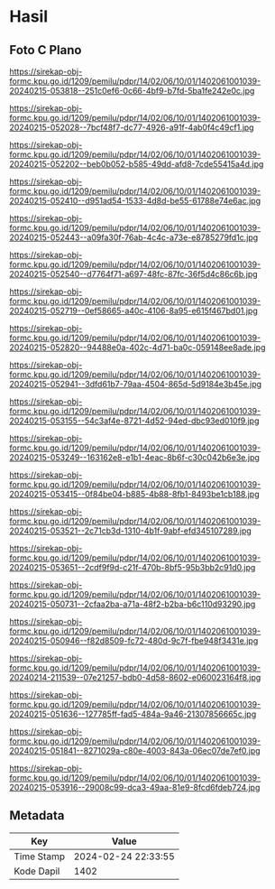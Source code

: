 # Hasil

## Foto C Plano

https://sirekap-obj-formc.kpu.go.id/1209/pemilu/pdpr/14/02/06/10/01/1402061001039-20240215-053818--251c0ef6-0c66-4bf9-b7fd-5ba1fe242e0c.jpg

https://sirekap-obj-formc.kpu.go.id/1209/pemilu/pdpr/14/02/06/10/01/1402061001039-20240215-052028--7bcf48f7-dc77-4926-a91f-4ab0f4c49cf1.jpg

https://sirekap-obj-formc.kpu.go.id/1209/pemilu/pdpr/14/02/06/10/01/1402061001039-20240215-052202--beb0b052-b585-49dd-afd8-7cde55415a4d.jpg

https://sirekap-obj-formc.kpu.go.id/1209/pemilu/pdpr/14/02/06/10/01/1402061001039-20240215-052410--d951ad54-1533-4d8d-be55-61788e74e6ac.jpg

https://sirekap-obj-formc.kpu.go.id/1209/pemilu/pdpr/14/02/06/10/01/1402061001039-20240215-052443--a09fa30f-76ab-4c4c-a73e-e8785279fd1c.jpg

https://sirekap-obj-formc.kpu.go.id/1209/pemilu/pdpr/14/02/06/10/01/1402061001039-20240215-052540--d7764f71-a697-48fc-87fc-36f5d4c86c6b.jpg

https://sirekap-obj-formc.kpu.go.id/1209/pemilu/pdpr/14/02/06/10/01/1402061001039-20240215-052719--0ef58665-a40c-4106-8a95-e615f467bd01.jpg

https://sirekap-obj-formc.kpu.go.id/1209/pemilu/pdpr/14/02/06/10/01/1402061001039-20240215-052820--94488e0a-402c-4d71-ba0c-059148ee8ade.jpg

https://sirekap-obj-formc.kpu.go.id/1209/pemilu/pdpr/14/02/06/10/01/1402061001039-20240215-052941--3dfd61b7-79aa-4504-865d-5d9184e3b45e.jpg

https://sirekap-obj-formc.kpu.go.id/1209/pemilu/pdpr/14/02/06/10/01/1402061001039-20240215-053155--54c3af4e-8721-4d52-94ed-dbc93ed010f9.jpg

https://sirekap-obj-formc.kpu.go.id/1209/pemilu/pdpr/14/02/06/10/01/1402061001039-20240215-053249--163162e8-e1b1-4eac-8b6f-c30c042b6e3e.jpg

https://sirekap-obj-formc.kpu.go.id/1209/pemilu/pdpr/14/02/06/10/01/1402061001039-20240215-053415--0f84be04-b885-4b88-8fb1-8493be1cb188.jpg

https://sirekap-obj-formc.kpu.go.id/1209/pemilu/pdpr/14/02/06/10/01/1402061001039-20240215-053521--2c71cb3d-1310-4b1f-9abf-efd345107289.jpg

https://sirekap-obj-formc.kpu.go.id/1209/pemilu/pdpr/14/02/06/10/01/1402061001039-20240215-053651--2cdf9f9d-c21f-470b-8bf5-95b3bb2c91d0.jpg

https://sirekap-obj-formc.kpu.go.id/1209/pemilu/pdpr/14/02/06/10/01/1402061001039-20240215-050731--2cfaa2ba-a71a-48f2-b2ba-b6c110d93290.jpg

https://sirekap-obj-formc.kpu.go.id/1209/pemilu/pdpr/14/02/06/10/01/1402061001039-20240215-050946--f82d8509-fc72-480d-9c7f-fbe948f3431e.jpg

https://sirekap-obj-formc.kpu.go.id/1209/pemilu/pdpr/14/02/06/10/01/1402061001039-20240214-211539--07e21257-bdb0-4d58-8602-e060023164f8.jpg

https://sirekap-obj-formc.kpu.go.id/1209/pemilu/pdpr/14/02/06/10/01/1402061001039-20240215-051636--127785ff-fad5-484a-9a46-21307856665c.jpg

https://sirekap-obj-formc.kpu.go.id/1209/pemilu/pdpr/14/02/06/10/01/1402061001039-20240215-051841--8271029a-c80e-4003-843a-06ec07de7ef0.jpg

https://sirekap-obj-formc.kpu.go.id/1209/pemilu/pdpr/14/02/06/10/01/1402061001039-20240215-053916--29008c99-dca3-49aa-81e9-8fcd6fdeb724.jpg


## Metadata

| Key        | Value               |
| ---------- | ------------------- |
| Time Stamp | 2024-02-24 22:33:55 |
| Kode Dapil | 1402                |



